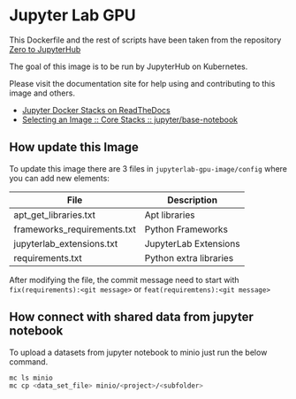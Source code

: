 Jupyter Lab GPU
===============

This Dockerfile and the rest of scripts have been taken from the repository [Zero to JupyterHub](https://github.com/jupyter/docker-stacks/tree/master/base-notebook)

The goal of this image is to be run by JupyterHub on Kubernetes.

Please visit the documentation site for help using and contributing to this image and others.

* [Jupyter Docker Stacks on ReadTheDocs](http://jupyter-docker-stacks.readthedocs.io/en/latest/index.html)
* [Selecting an Image :: Core Stacks :: jupyter/base-notebook](http://jupyter-docker-stacks.readthedocs.io/en/latest/using/selecting.html#jupyter-base-notebook)


## How update this Image

To update this image there are 3 files in `jupyterlab-gpu-image/config` where you can add new elements:

| File                        | Description            |
| --------------------------- | ---------------------- |
| apt_get_libraries.txt       | Apt libraries          |
| frameworks_requirements.txt | Python Frameworks      |
| jupyterlab_extensions.txt   | JupyterLab Extensions  |
| requirements.txt            | Python extra libraries |

After modifying the file, the commit message need to start with `fix(requirements):<git message>` or `feat(requiremtens):<git message>`

## How connect  with shared data from jupyter notebook

To upload a datasets from jupyter notebook to minio just run the below command.

```bash
mc ls minio
mc cp <data_set_file> minio/<project>/<subfolder>
```
